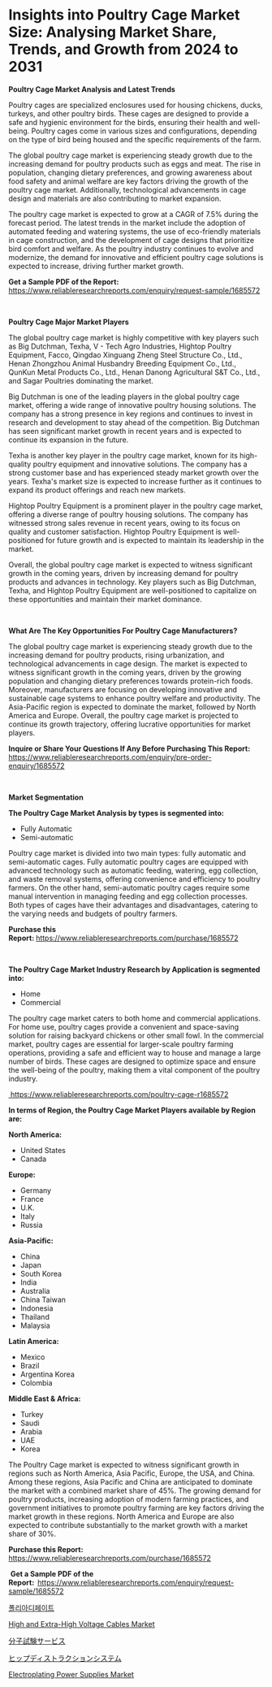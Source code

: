 <p><h1>Insights into Poultry Cage Market Size: Analysing Market Share, Trends, and Growth from 2024 to 2031</h1></p><p><strong>Poultry Cage Market Analysis and Latest Trends</strong></p>
<p><p>Poultry cages are specialized enclosures used for housing chickens, ducks, turkeys, and other poultry birds. These cages are designed to provide a safe and hygienic environment for the birds, ensuring their health and well-being. Poultry cages come in various sizes and configurations, depending on the type of bird being housed and the specific requirements of the farm.</p><p>The global poultry cage market is experiencing steady growth due to the increasing demand for poultry products such as eggs and meat. The rise in population, changing dietary preferences, and growing awareness about food safety and animal welfare are key factors driving the growth of the poultry cage market. Additionally, technological advancements in cage design and materials are also contributing to market expansion.</p><p>The poultry cage market is expected to grow at a CAGR of 7.5% during the forecast period. The latest trends in the market include the adoption of automated feeding and watering systems, the use of eco-friendly materials in cage construction, and the development of cage designs that prioritize bird comfort and welfare. As the poultry industry continues to evolve and modernize, the demand for innovative and efficient poultry cage solutions is expected to increase, driving further market growth.</p></p>
<p><strong>Get a Sample PDF of the Report:&nbsp;</strong> <a href="https://www.reliableresearchreports.com/enquiry/request-sample/1685572">https://www.reliableresearchreports.com/enquiry/request-sample/1685572</a></p>
<p>&nbsp;</p>
<p><strong>Poultry Cage Major Market Players</strong></p>
<p><p>The global poultry cage market is highly competitive with key players such as Big Dutchman, Texha, V - Tech Agro Industries, Hightop Poultry Equipment, Facco, Qingdao Xinguang Zheng Steel Structure Co., Ltd., Henan Zhongzhou Animal Husbandry Breeding Equipment Co., Ltd., QunKun Metal Products Co., Ltd., Henan Danong Agricultural S&T Co., Ltd., and Sagar Poultries dominating the market.</p><p>Big Dutchman is one of the leading players in the global poultry cage market, offering a wide range of innovative poultry housing solutions. The company has a strong presence in key regions and continues to invest in research and development to stay ahead of the competition. Big Dutchman has seen significant market growth in recent years and is expected to continue its expansion in the future.</p><p>Texha is another key player in the poultry cage market, known for its high-quality poultry equipment and innovative solutions. The company has a strong customer base and has experienced steady market growth over the years. Texha's market size is expected to increase further as it continues to expand its product offerings and reach new markets.</p><p>Hightop Poultry Equipment is a prominent player in the poultry cage market, offering a diverse range of poultry housing solutions. The company has witnessed strong sales revenue in recent years, owing to its focus on quality and customer satisfaction. Hightop Poultry Equipment is well-positioned for future growth and is expected to maintain its leadership in the market.</p><p>Overall, the global poultry cage market is expected to witness significant growth in the coming years, driven by increasing demand for poultry products and advances in technology. Key players such as Big Dutchman, Texha, and Hightop Poultry Equipment are well-positioned to capitalize on these opportunities and maintain their market dominance.</p></p>
<p>&nbsp;</p>
<p><strong>What Are The Key Opportunities For Poultry Cage Manufacturers?</strong></p>
<p><p>The global poultry cage market is experiencing steady growth due to the increasing demand for poultry products, rising urbanization, and technological advancements in cage design. The market is expected to witness significant growth in the coming years, driven by the growing population and changing dietary preferences towards protein-rich foods. Moreover, manufacturers are focusing on developing innovative and sustainable cage systems to enhance poultry welfare and productivity. The Asia-Pacific region is expected to dominate the market, followed by North America and Europe. Overall, the poultry cage market is projected to continue its growth trajectory, offering lucrative opportunities for market players.</p></p>
<p><strong>Inquire or Share Your Questions If Any Before Purchasing This Report:</strong> <a href="https://www.reliableresearchreports.com/enquiry/pre-order-enquiry/1685572">https://www.reliableresearchreports.com/enquiry/pre-order-enquiry/1685572</a></p>
<p>&nbsp;</p>
<p><strong>Market Segmentation</strong></p>
<p><strong>The Poultry Cage Market Analysis by types is segmented into:</strong></p>
<p><ul><li>Fully Automatic</li><li>Semi-automatic</li></ul></p>
<p><p>Poultry cage market is divided into two main types: fully automatic and semi-automatic cages. Fully automatic poultry cages are equipped with advanced technology such as automatic feeding, watering, egg collection, and waste removal systems, offering convenience and efficiency to poultry farmers. On the other hand, semi-automatic poultry cages require some manual intervention in managing feeding and egg collection processes. Both types of cages have their advantages and disadvantages, catering to the varying needs and budgets of poultry farmers.</p></p>
<p><strong>Purchase this Report:&nbsp;</strong><a href="https://www.reliableresearchreports.com/purchase/1685572">https://www.reliableresearchreports.com/purchase/1685572</a></p>
<p>&nbsp;</p>
<p><strong>The Poultry Cage Market Industry Research by Application is segmented into:</strong></p>
<p><ul><li>Home</li><li>Commercial</li></ul></p>
<p><p>The poultry cage market caters to both home and commercial applications. For home use, poultry cages provide a convenient and space-saving solution for raising backyard chickens or other small fowl. In the commercial market, poultry cages are essential for larger-scale poultry farming operations, providing a safe and efficient way to house and manage a large number of birds. These cages are designed to optimize space and ensure the well-being of the poultry, making them a vital component of the poultry industry.</p></p>
<p><a href="https://www.reliableresearchreports.com/poultry-cage-r1685572">&nbsp;https://www.reliableresearchreports.com/poultry-cage-r1685572</a></p>
<p><strong>In terms of Region, the Poultry Cage Market Players available by Region are:</strong></p>
<p>
    <p> <strong> North America: </strong>
        <ul>
            <li>United States</li>
            <li>Canada</li>
        </ul>
        </p> 
    <p> <strong> Europe: </strong>
        <ul>
            <li>Germany</li>
            <li>France</li>
            <li>U.K.</li>
            <li>Italy</li>
            <li>Russia</li>
        </ul>
        </p> 
    <p> <strong> Asia-Pacific: </strong>
        <ul>
            <li>China</li>
            <li>Japan</li>
            <li>South Korea</li>
            <li>India</li>
            <li>Australia</li>
            <li>China Taiwan</li>
            <li>Indonesia</li>
            <li>Thailand</li>
            <li>Malaysia</li>
        </ul>
        </p> 
    <p> <strong> Latin America: </strong>
        <ul>
            <li>Mexico</li>
            <li>Brazil</li>
            <li>Argentina Korea</li>
            <li>Colombia</li>
        </ul>
        </p> 
    <p> <strong> Middle East & Africa: </strong>
        <ul>
            <li>Turkey</li>
            <li>Saudi</li>
            <li>Arabia</li>
            <li>UAE</li>
            <li>Korea</li>
        </ul>
    </p>
    </p>
<p><p>The Poultry Cage market is expected to witness significant growth in regions such as North America, Asia Pacific, Europe, the USA, and China. Among these regions, Asia Pacific and China are anticipated to dominate the market with a combined market share of 45%. The growing demand for poultry products, increasing adoption of modern farming practices, and government initiatives to promote poultry farming are key factors driving the market growth in these regions. North America and Europe are also expected to contribute substantially to the market growth with a market share of 30%.</p></p>
<p><strong>Purchase this Report: </strong><a href="https://www.reliableresearchreports.com/purchase/1685572">https://www.reliableresearchreports.com/purchase/1685572</a></p>
<p>&nbsp;<strong>Get a Sample PDF of the Report:&nbsp;&nbsp;</strong><a href="https://www.reliableresearchreports.com/enquiry/request-sample/1685572">https://www.reliableresearchreports.com/enquiry/request-sample/1685572</a></p>
<p><strong></strong></p>
<p><p><a href="https://github.com/brainlyez1/Market-Research-Report-List-1/blob/main/520678696041.md">폴리아디페이트</a></p><p><a href="https://github.com/EveKerluke2023/Market-Research-Report-List-1/blob/main/high-and-extra-high-voltage-cables-market.md">High and Extra-High Voltage Cables Market</a></p><p><a href="https://github.com/vlcostes/Market-Research-Report-List-1/blob/main/4611997102541.md">分子試験サービス</a></p><p><a href="https://github.com/gfggqjbfys368009/Market-Research-Report-List-2/blob/main/7618037102540.md">ヒップディストラクションシステム</a></p><p><a href="https://github.com/angeliabkratze/Market-Research-Report-List-1/blob/main/electroplating-power-supplies-market.md">Electroplating Power Supplies Market</a></p></p>